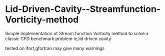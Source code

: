 # Lid-Driven-Cavity--Streamfunction-Vorticity-method
Simple Implementation of Stream function Vorticity method to solve a classic CFD benchmark problem ie,lid driven cavity


tested on ifort,gfortran may give many warnings
